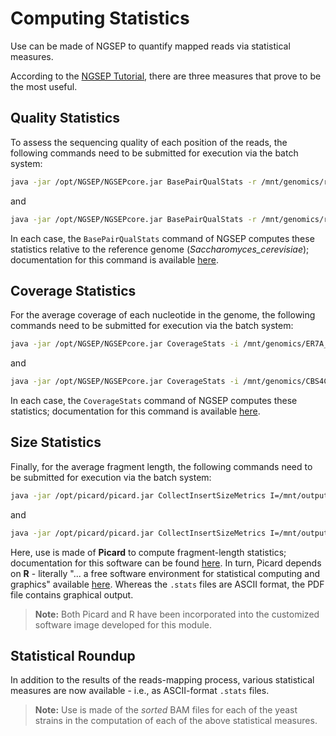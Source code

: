 # Computing Statistics 

Use can be made of NGSEP to quantify mapped reads via statistical measures. 

According to the [NGSEP Tutorial](https://sourceforge.net/projects/ngsep/files/training/Tutorial.txt/download), there are three measures that prove to be the most useful. 

## Quality Statistics 

To assess the sequencing quality of each position of the reads, the following commands need to be submitted for execution via the batch system:

```bash
java -jar /opt/NGSEP/NGSEPcore.jar BasePairQualStats -r /mnt/genomics/reference/Saccharomyces_cerevisiae.fa -o /mnt/output/<USERNAME>/ER7A_readpos.stats /mnt/output/<USERNAME>/ER7A_sorted.bam
```

and 

```bash
java -jar /opt/NGSEP/NGSEPcore.jar BasePairQualStats -r /mnt/genomics/reference/Saccharomyces_cerevisiae.fa -o /mnt/output/<USERNAME>/CBS4C_readpos.stats /mnt/output/<USERNAME>/CBS4C_sorted.bam
```

In each case, the `BasePairQualStats` command of NGSEP computes these statistics relative to the reference genome (*Saccharomyces_cerevisiae*); documentation for this command is available [here](https://sourceforge.net/projects/ngsep/files/Library/). 

## Coverage Statistics 

For the average coverage of each nucleotide in the genome, the following commands need to be submitted for execution via the batch system:

```bash
java -jar /opt/NGSEP/NGSEPcore.jar CoverageStats -i /mnt/genomics/ER7A_sorted.bam -o /mnt/output/<USERNAME>/ER7A_coverage.stats
```

and 

```bash
java -jar /opt/NGSEP/NGSEPcore.jar CoverageStats -i /mnt/genomics/CBS4C_sorted.bam -o /mnt/output/<USERNAME>/CBS4C_coverage.stats
```

In each case, the `CoverageStats` command of NGSEP computes these statistics; documentation for this command is available [here](https://sourceforge.net/projects/ngsep/files/Library/). 

## Size Statistics 

Finally, for the average fragment length, the following commands need to be submitted for execution via the batch system:
       
```bash
java -jar /opt/picard/picard.jar CollectInsertSizeMetrics I=/mnt/output/<USERNAME>/ER7A_sorted.bam O=/mnt/output/<USERNAME>/ER7A_insertLength.stats H=/mnt/output/<USERNAME>/ER7A_insertLength.pdf
```

and 

```bash
java -jar /opt/picard/picard.jar CollectInsertSizeMetrics I=/mnt/output/<USERNAME>/CBS4C_sorted.bam O=/mnt/output/<USERNAME>/CBS4C_insertLength.stats H=/mnt/output/<USERNAME>/CBS4C_insertLength.pdf
```

Here, use is made of **Picard** to compute fragment-length statistics; documentation for this software can be found [here](https://broadinstitute.github.io/picard/). In turn, Picard depends on **R** - literally "... a free software environment for statistical computing and graphics" available [here](https://www.r-project.org/). Whereas the `.stats` files are ASCII format, the PDF file contains graphical output. 

> **Note:**
> Both Picard and R have been incorporated into the customized software image developed for this module.

## Statistical Roundup 

In addition to the results of the reads-mapping process, various statistical measures are now available - i.e., as ASCII-format `.stats` files. 

> **Note:** 
> Use is made of the *sorted* BAM files for each of the yeast strains in the computation of each of the above statistical measures. 
